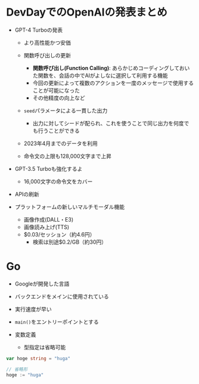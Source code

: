 # DevDayでのOpenAIの発表まとめ
  - GPT-4 Turboの発表
    - より高性能かつ安価
    - 関数呼び出しの更新
      - **関数呼び出し(Function Calling)**: あらかじめコーディングしておいた関数を、会話の中でAIがよしなに選択して利用する機能
      - 今回の更新によって複数のアクションを一度のメッセージで使用することが可能になった
      - その他精度の向上など

    - `seed`パラメータによる一貫した出力
      - 出力に対してシードが配られ、これを使うことで同じ出力を何度でも行うことができる

    - 2023年4月までのデータを利用
    - 命令文の上限も128,000文字まで上昇

  - GPT-3.5 Turboも強化するよ
    - 16,000文字の命令文をカバー

  - APIの刷新
  - プラットフォームの新しいマルチモーダル機能
    - 画像作成(DALL・E3)
    - 画像読み上げ(TTS)
    - $0.03/セッション（約4.6円）
      - 検索は別途$0.2/GB（約30円）

# Go
  - Googleが開発した言語
  - バックエンドをメインに使用されている
  - 実行速度が早い

  - `main()`をエントリーポイントとする

  - 変数定義
    - 型指定は省略可能
  ```go
  var hoge string = "huga"

  // 省略形
  hoge := "huga"
  ```
